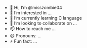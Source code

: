 - 👋 Hi, I’m @misszombie04
- 👀 I’m interested in ...
- 🌱 I’m currently learning C language
- 💞️ I’m looking to collaborate on ...
- 📫 How to reach me ...
- 😄 Pronouns: ...
- ⚡ Fun fact: ...

<!---
misszombie04/misszombie04 is a ✨ special ✨ repository because its `README.md` (this file) appears on your GitHub profile.
You can click the Preview link to take a look at your changes.
--->
